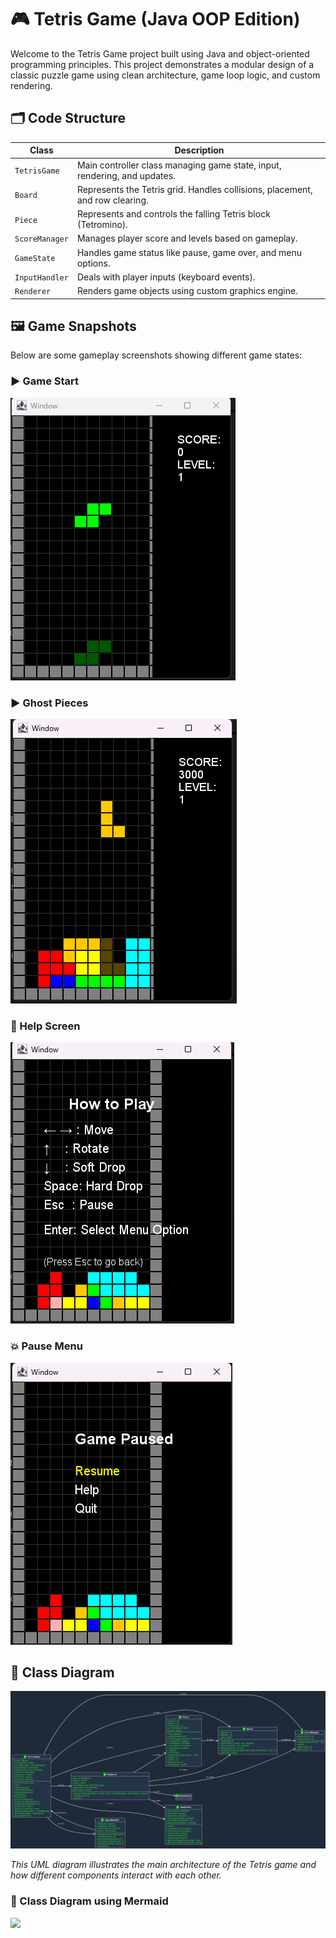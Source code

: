 # 🎮 Tetris Game (Java OOP Edition)

Welcome to the Tetris Game project built using Java and object-oriented programming principles. This project demonstrates a modular design of a classic puzzle game using clean architecture, game loop logic, and custom rendering.

## 🗂️ Code Structure

| Class         | Description                                                                 |
|---------------|-----------------------------------------------------------------------------|
| `TetrisGame`  | Main controller class managing game state, input, rendering, and updates.   |
| `Board`       | Represents the Tetris grid. Handles collisions, placement, and row clearing.|
| `Piece`       | Represents and controls the falling Tetris block (Tetromino).               |
| `ScoreManager`| Manages player score and levels based on gameplay.                          |
| `GameState`   | Handles game status like pause, game over, and menu options.                |
| `InputHandler`| Deals with player inputs (keyboard events).                                 |
| `Renderer`    | Renders game objects using custom graphics engine.                          |

## 🖼️ Game Snapshots

Below are some gameplay screenshots showing different game states:

### ▶️ Game Start
![Game Start](assets/Game1.png)

### ▶️ Ghost Pieces
![Game Start](assets/Game2.png)

### 🧱 Help Screen
![Gameplay](assets/Game_help.png)

### 💥 Pause Menu
![Game Over](assets/Game_pause.png)

## 🧩 Class Diagram

![Tetris UML Diagram](assets/Tetris_Game%20_Classes.png)

*This UML diagram illustrates the main architecture of the Tetris game and how different components interact with each other.*

### 🧩 Class Diagram using Mermaid
[![](https://mermaid.ink/img/pako:eNqtVltPKzcQ_iurfVpEQBBCmu5DpXOAA6hQUIJ0zinhwayHjcXGXtlOKEX8947He_Fukj5UfUnW843n8o1n7I84UxziNM4KZsy5YLlmy7nkQkNmhZLRzXQu55LQ6AGsFuaSLSH6mMsoOnhWTPM0-ur-SJCttAZp7wVkkEb0R3KTKQ23TLIcdBrNghXBOZqcWWZxz2X9SYCQ5cpeMckLt-86WBGMvjhoB02rLxJbUcCZKpQ2aUT_j08kf2FF8SCWTp-r1XPhfRQqe92Q7i-ZkMkM85X541PEdG72SC6ksIn_1GAs09ZFXElMyd7kH_BGiVeyVckxm8Sbjrj1Uuc01Fogg-daldWyRO_2TC1LJZHOSvgK7_fo0wBPfof3izUiETTQFApg27AcLBUo2Qsq5aRnQbEc2JTLgWGNHNivmdNpauUUOoVz3ID9VvPtEvhszxFF4Y_Q_vfr84erNMJ0aXl1cX159dCucy04rR6ffBH3M0xTVwn5ipjvwi6E_KpWkpsEdQduA4b0rBQqy0rrLstWpUCCdmiUBcvAk1FreDXvdgHZ6xfJz5x7V5kCLPCpejNJSE1tuIkfWcIUkr0giYAJclc1U-m-fzRb_fpnb03HuZUxbNI1zBashA5LG5257xOj9e6zSknOHIB-CmFwACQ9lpZqDTfwYrfJpyJfbAXO1duGIWFusJOB9-Va-RO1tU0cnQtlsDWU5kKioulQ61V-JN0K_OyticSejDjcVaawwnW1CvYOmoC2HNX4u4E1FK11xjnpfVP6RkgIjmjbKm1-pNoLjgw2siCwpumqqPx0vlu7YRaQivJ7tsLh0JWahXq7gqLclJ5hL1mOVetCpTNyC3I1w2FD90NwPGvsrnQAjt56em5k2UbZL77xQ4WgSl5v8Qls2VABHXU_dJssWnYb0RTchMf4nMVCybzhn1IDTmZ9LjT_KJkO-eF1VPFfYGcgoz2eteuLTbFRL9bN_BINdxF3H6bBdUuxhe6SFvu3W-Y_3hjCzILQNhrUVfL8y6w31OsbuGIir-7yC5njmd_-Wij_r2fCjgt_v44paSMZeP8D73UQdYd3Y3ZQ29lrjhmNIfqt-9YZb1gIHkcHB79Vd1wa4VEzG6Af-zvAzrDZodP2_Q6FztncodNUrMbn0gcWxo9NgIhfbYnOnzva23HpVAN3NCZA43WFqo3fOhNfmcZZB6_j0MB4H6tp3Ib14tymEpJY4fEgdi-OOLV6BYMYny44JXAZ06Gex3YB2I1xip-c6dd5jMXHPSWTfyq1rLdptcoXcYrPTYMrT1H1tG5UKBCaRnE6mozJRpx-xH_F6cHoaHx4NDoenxz_Mjw5mQyHo0H87uTjk8OT4dHx6PhoPByfDkefg_hv8nt8eDo5PRoNx79OcMN4MhnEwIVV-rZ63bu_z38AhCAPJQ?type=png)](https://mermaid.live/edit#pako:eNqtVltPKzcQ_iurfVpEQBBCmu5DpXOAA6hQUIJ0zinhwayHjcXGXtlOKEX8947He_Fukj5UfUnW843n8o1n7I84UxziNM4KZsy5YLlmy7nkQkNmhZLRzXQu55LQ6AGsFuaSLSH6mMsoOnhWTPM0-ur-SJCttAZp7wVkkEb0R3KTKQ23TLIcdBrNghXBOZqcWWZxz2X9SYCQ5cpeMckLt-86WBGMvjhoB02rLxJbUcCZKpQ2aUT_j08kf2FF8SCWTp-r1XPhfRQqe92Q7i-ZkMkM85X541PEdG72SC6ksIn_1GAs09ZFXElMyd7kH_BGiVeyVckxm8Sbjrj1Uuc01Fogg-daldWyRO_2TC1LJZHOSvgK7_fo0wBPfof3izUiETTQFApg27AcLBUo2Qsq5aRnQbEc2JTLgWGNHNivmdNpauUUOoVz3ID9VvPtEvhszxFF4Y_Q_vfr84erNMJ0aXl1cX159dCucy04rR6ffBH3M0xTVwn5ipjvwi6E_KpWkpsEdQduA4b0rBQqy0rrLstWpUCCdmiUBcvAk1FreDXvdgHZ6xfJz5x7V5kCLPCpejNJSE1tuIkfWcIUkr0giYAJclc1U-m-fzRb_fpnb03HuZUxbNI1zBashA5LG5257xOj9e6zSknOHIB-CmFwACQ9lpZqDTfwYrfJpyJfbAXO1duGIWFusJOB9-Va-RO1tU0cnQtlsDWU5kKioulQ61V-JN0K_OyticSejDjcVaawwnW1CvYOmoC2HNX4u4E1FK11xjnpfVP6RkgIjmjbKm1-pNoLjgw2siCwpumqqPx0vlu7YRaQivJ7tsLh0JWahXq7gqLclJ5hL1mOVetCpTNyC3I1w2FD90NwPGvsrnQAjt56em5k2UbZL77xQ4WgSl5v8Qls2VABHXU_dJssWnYb0RTchMf4nMVCybzhn1IDTmZ9LjT_KJkO-eF1VPFfYGcgoz2eteuLTbFRL9bN_BINdxF3H6bBdUuxhe6SFvu3W-Y_3hjCzILQNhrUVfL8y6w31OsbuGIir-7yC5njmd_-Wij_r2fCjgt_v44paSMZeP8D73UQdYd3Y3ZQ29lrjhmNIfqt-9YZb1gIHkcHB79Vd1wa4VEzG6Af-zvAzrDZodP2_Q6FztncodNUrMbn0gcWxo9NgIhfbYnOnzva23HpVAN3NCZA43WFqo3fOhNfmcZZB6_j0MB4H6tp3Ib14tymEpJY4fEgdi-OOLV6BYMYny44JXAZ06Gex3YB2I1xip-c6dd5jMXHPSWTfyq1rLdptcoXcYrPTYMrT1H1tG5UKBCaRnE6mozJRpx-xH_F6cHoaHx4NDoenxz_Mjw5mQyHo0H87uTjk8OT4dHx6PhoPByfDkefg_hv8nt8eDo5PRoNx79OcMN4MhnEwIVV-rZ63bu_z38AhCAPJQ)

